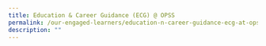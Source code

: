 ```yaml
---
title: Education & Career Guidance (ECG) @ OPSS
permalink: /our-engaged-learners/education-n-career-guidance-ecg-at-opss
description: ""
---
```

